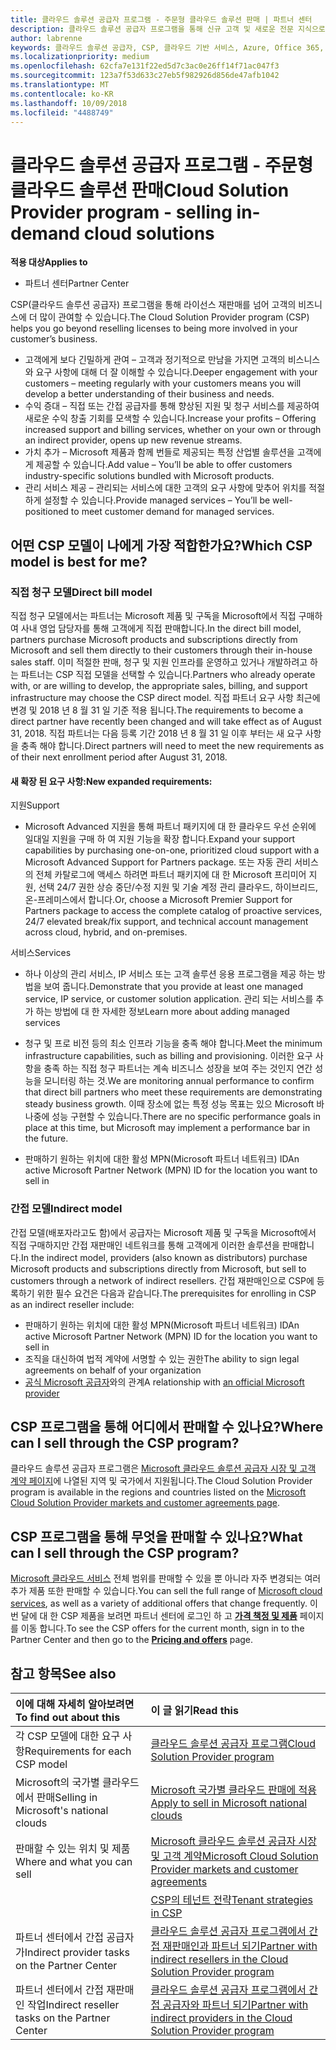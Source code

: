 ```yaml
---
title: 클라우드 솔루션 공급자 프로그램 - 주문형 클라우드 솔루션 판매 | 파트너 센터
description: 클라우드 솔루션 공급자 프로그램을 통해 신규 고객 및 새로운 전문 지식으로 비즈니스를 성장시킬 수 있습니다.
author: labrenne
keywords: 클라우드 솔루션 공급자, CSP, 클라우드 기반 서비스, Azure, Office 365, Dynamics, CSP 파트너, CSP에서 판매, 직접 파트너, 직접 CSP 파트너, 간접 CSP 재판매인, 직접 CSP, 간접 CSP, 직접 모델, 간접 모델, 간접 재판매인, 간접 공급자, 공급자, 배포자, 클라우드 솔루션 공급자 프로그램
ms.localizationpriority: medium
ms.openlocfilehash: 62cfa7e131f22ed5d7c3ac0e26ff14f71ac047f3
ms.sourcegitcommit: 123a7f53d633c27eb5f982926d856de47afb1042
ms.translationtype: MT
ms.contentlocale: ko-KR
ms.lasthandoff: 10/09/2018
ms.locfileid: "4488749"
---
```

# <a name="cloud-solution-provider-program---selling-in-demand-cloud-solutions"></a><span data-ttu-id="0f87c-104">클라우드 솔루션 공급자 프로그램 - 주문형 클라우드 솔루션 판매</span><span class="sxs-lookup"><span data-stu-id="0f87c-104">Cloud Solution Provider program - selling in-demand cloud solutions</span></span> 

**<span data-ttu-id="0f87c-105">적용 대상</span><span class="sxs-lookup"><span data-stu-id="0f87c-105">Applies to</span></span>**

-  <span data-ttu-id="0f87c-106">파트너 센터</span><span class="sxs-lookup"><span data-stu-id="0f87c-106">Partner Center</span></span>

<span data-ttu-id="0f87c-107">CSP(클라우드 솔루션 공급자) 프로그램을 통해 라이선스 재판매를 넘어 고객의 비즈니스에 더 많이 관여할 수 있습니다.</span><span class="sxs-lookup"><span data-stu-id="0f87c-107">The Cloud Solution Provider program (CSP) helps you go beyond reselling licenses to being more involved in your customer’s business.</span></span>
 
- <span data-ttu-id="0f87c-108">고객에게 보다 긴밀하게 관여 – 고객과 정기적으로 만남을 가지면 고객의 비스니스와 요구 사항에 대해 더 잘 이해할 수 있습니다.</span><span class="sxs-lookup"><span data-stu-id="0f87c-108">Deeper engagement with your customers – meeting regularly with your customers means you will develop a better understanding of their business and needs.</span></span>
- <span data-ttu-id="0f87c-109">수익 증대 – 직접 또는 간접 공급자를 통해 향상된 지원 및 청구 서비스를 제공하여 새로운 수익 창출 기회를 모색할 수 있습니다.</span><span class="sxs-lookup"><span data-stu-id="0f87c-109">Increase your profits – Offering increased support and billing services, whether on your own or through an indirect provider, opens up new revenue streams.</span></span>  
- <span data-ttu-id="0f87c-110">가치 추가 – Microsoft 제품과 함께 번들로 제공되는 특정 산업별 솔루션을 고객에게 제공할 수 있습니다.</span><span class="sxs-lookup"><span data-stu-id="0f87c-110">Add value – You’ll be able to offer customers industry-specific solutions bundled with Microsoft products.</span></span>
- <span data-ttu-id="0f87c-111">관리 서비스 제공 – 관리되는 서비스에 대한 고객의 요구 사항에 맞추어 위치를 적절하게 설정할 수 있습니다.</span><span class="sxs-lookup"><span data-stu-id="0f87c-111">Provide managed services – You’ll be well-positioned to meet customer demand for managed services.</span></span> 

## <a name="which-csp-model-is-best-for-me"></a><span data-ttu-id="0f87c-112">어떤 CSP 모델이 나에게 가장 적합한가요?</span><span class="sxs-lookup"><span data-stu-id="0f87c-112">Which CSP model is best for me?</span></span>

### <a name="direct-bill-model"></a><span data-ttu-id="0f87c-113">직접 청구 모델</span><span class="sxs-lookup"><span data-stu-id="0f87c-113">Direct bill model</span></span>

 <span data-ttu-id="0f87c-114">직접 청구 모델에서는 파트너는 Microsoft 제품 및 구독을 Microsoft에서 직접 구매하여 사내 영업 담당자를 통해 고객에게 직접 판매합니다.</span><span class="sxs-lookup"><span data-stu-id="0f87c-114">In the direct bill model, partners purchase Microsoft products and subscriptions directly from Microsoft and sell them directly to their customers through their in-house sales staff.</span></span> <span data-ttu-id="0f87c-115">이미 적절한 판매, 청구 및 지원 인프라를 운영하고 있거나 개발하려고 하는 파트너는 CSP 직접 모델을 선택할 수 있습니다.</span><span class="sxs-lookup"><span data-stu-id="0f87c-115">Partners who already operate with, or are willing to develop, the appropriate sales, billing, and support infrastructure may choose the CSP direct model.</span></span> <span data-ttu-id="0f87c-116">직접 파트너 요구 사항 최근에 변경 및 2018 년 8 월 31 일 기준 적용 됩니다.</span><span class="sxs-lookup"><span data-stu-id="0f87c-116">The requirements to become a direct partner have recently been changed and will take effect as of August 31, 2018.</span></span> <span data-ttu-id="0f87c-117">직접 파트너는 다음 등록 기간 2018 년 8 월 31 일 이후 부터는 새 요구 사항을 충족 해야 합니다.</span><span class="sxs-lookup"><span data-stu-id="0f87c-117">Direct partners will need to meet the new requirements as of their next enrollment period after August 31, 2018.</span></span>


#### <a name="new-expanded-requirements"></a><span data-ttu-id="0f87c-118">새 확장 된 요구 사항:</span><span class="sxs-lookup"><span data-stu-id="0f87c-118">New expanded requirements:</span></span>

<span data-ttu-id="0f87c-119">지원</span><span class="sxs-lookup"><span data-stu-id="0f87c-119">Support</span></span>
- <span data-ttu-id="0f87c-120">Microsoft Advanced 지원을 통해 파트너 패키지에 대 한 클라우드 우선 순위에 일대일 지원을 구매 하 여 지원 기능을 확장 합니다.</span><span class="sxs-lookup"><span data-stu-id="0f87c-120">Expand your support capabilities by purchasing one-on-one, prioritized cloud support with a Microsoft Advanced Support for Partners package.</span></span> <span data-ttu-id="0f87c-121">또는 자동 관리 서비스의 전체 카탈로그에 액세스 하려면 파트너 패키지에 대 한 Microsoft 프리미어 지원, 선택 24/7 권한 상승 중단/수정 지원 및 기술 계정 관리 클라우드, 하이브리드, 온-프레미스에서 합니다.</span><span class="sxs-lookup"><span data-stu-id="0f87c-121">Or, choose a Microsoft Premier Support for Partners package to access the complete catalog of proactive services, 24/7 elevated break/fix support, and technical account management across cloud, hybrid, and on-premises.</span></span> 

<span data-ttu-id="0f87c-122">서비스</span><span class="sxs-lookup"><span data-stu-id="0f87c-122">Services</span></span>

- <span data-ttu-id="0f87c-123">하나 이상의 관리 서비스, IP 서비스 또는 고객 솔루션 응용 프로그램을 제공 하는 방법을 보여 줍니다.</span><span class="sxs-lookup"><span data-stu-id="0f87c-123">Demonstrate that you provide at least one managed service, IP service, or customer solution application.</span></span> <span data-ttu-id="0f87c-124">관리 되는 서비스를 추가 하는 방법에 대 한 자세한 정보</span><span class="sxs-lookup"><span data-stu-id="0f87c-124">Learn more about adding managed services</span></span>

- <span data-ttu-id="0f87c-125">청구 및 프로 비전 등의 최소 인프라 기능을 충족 해야 합니다.</span><span class="sxs-lookup"><span data-stu-id="0f87c-125">Meet the minimum infrastructure capabilities, such as billing and provisioning.</span></span>
<span data-ttu-id="0f87c-126">이러한 요구 사항을 충족 하는 직접 청구 파트너는 계속 비즈니스 성장을 보여 주는 것인지 연간 성능을 모니터링 하는 것.</span><span class="sxs-lookup"><span data-stu-id="0f87c-126">We are monitoring annual performance to confirm that direct bill partners who meet these requirements are demonstrating steady business growth.</span></span> <span data-ttu-id="0f87c-127">이때 장소에 없는 특정 성능 목표는 있으 Microsoft 바 나중에 성능 구현할 수 있습니다.</span><span class="sxs-lookup"><span data-stu-id="0f87c-127">There are no specific performance goals in place at this time, but Microsoft may implement a performance bar in the future.</span></span> 

- <span data-ttu-id="0f87c-128">판매하기 원하는 위치에 대한 활성 MPN(Microsoft 파트너 네트워크) ID</span><span class="sxs-lookup"><span data-stu-id="0f87c-128">An active Microsoft Partner Network (MPN) ID for the location you want to sell in</span></span>


### <a name="indirect-model"></a><span data-ttu-id="0f87c-129">간접 모델</span><span class="sxs-lookup"><span data-stu-id="0f87c-129">Indirect model</span></span>

<span data-ttu-id="0f87c-130">간접 모델(배포자라고도 함)에서 공급자는 Microsoft 제품 및 구독을 Microsoft에서 직접 구매하지만 간접 재판매인 네트워크를 통해 고객에게 이러한 솔루션을 판매합니다.</span><span class="sxs-lookup"><span data-stu-id="0f87c-130">In the indirect model, providers (also known as distributors) purchase Microsoft products and subscriptions directly from Microsoft, but sell to customers through a network of indirect resellers.</span></span> <span data-ttu-id="0f87c-131">간접 재판매인으로 CSP에 등록하기 위한 필수 요건은 다음과 같습니다.</span><span class="sxs-lookup"><span data-stu-id="0f87c-131">The prerequisites for enrolling in CSP as an indirect reseller include:</span></span>

- <span data-ttu-id="0f87c-132">판매하기 원하는 위치에 대한 활성 MPN(Microsoft 파트너 네트워크) ID</span><span class="sxs-lookup"><span data-stu-id="0f87c-132">An active Microsoft Partner Network (MPN) ID for the location you want to sell in</span></span>
- <span data-ttu-id="0f87c-133">조직을 대신하여 법적 계약에 서명할 수 있는 권한</span><span class="sxs-lookup"><span data-stu-id="0f87c-133">The ability to sign legal agreements on behalf of your organization</span></span>
- <span data-ttu-id="0f87c-134">[공식 Microsoft 공급자](https://partnercenter.microsoft.com/partner/find-a-provider)와의 관계</span><span class="sxs-lookup"><span data-stu-id="0f87c-134">A relationship with [an official Microsoft provider](https://partnercenter.microsoft.com/partner/find-a-provider)</span></span>


## <a name="where-can-i-sell-through-the-csp-program"></a><span data-ttu-id="0f87c-135">CSP 프로그램을 통해 어디에서 판매할 수 있나요?</span><span class="sxs-lookup"><span data-stu-id="0f87c-135">Where can I sell through the CSP program?</span></span>

<span data-ttu-id="0f87c-136">클라우드 솔루션 공급자 프로그램은 [Microsoft 클라우드 솔루션 공급자 시장 및 고객 계약 페이지](agreements.md)에 나열된 지역 및 국가에서 지원됩니다.</span><span class="sxs-lookup"><span data-stu-id="0f87c-136">The Cloud Solution Provider program is available in the regions and countries listed on the [Microsoft Cloud Solution Provider markets and customer agreements page](agreements.md).</span></span>  

## <a name="what-can-i-sell-through-the-csp-program"></a><span data-ttu-id="0f87c-137">CSP 프로그램을 통해 무엇을 판매할 수 있나요?</span><span class="sxs-lookup"><span data-stu-id="0f87c-137">What can I sell through the CSP program?</span></span>

<span data-ttu-id="0f87c-138">[Microsoft 클라우드 서비스](https://partner.microsoft.com/cloud-solution-provider/products-and-services) 전체 범위를 판매할 수 있을 뿐 아니라 자주 변경되는 여러 추가 제품 또한 판매할 수 있습니다.</span><span class="sxs-lookup"><span data-stu-id="0f87c-138">You can sell the full range of [Microsoft cloud services](https://partner.microsoft.com/cloud-solution-provider/products-and-services), as well as a variety of additional offers that change frequently.</span></span> <span data-ttu-id="0f87c-139">이번 달에 대 한 CSP 제품을 보려면 파트너 센터에 로그인 하 고 [**가격 책정 및 제품**](https://partnercenter.microsoft.com/pcv/sales) 페이지를 이동 합니다.</span><span class="sxs-lookup"><span data-stu-id="0f87c-139">To see the CSP offers for the current month, sign in to the Partner Center and then go to the [**Pricing and offers**](https://partnercenter.microsoft.com/pcv/sales) page.</span></span>

## <a name="see-also"></a><span data-ttu-id="0f87c-140">참고 항목</span><span class="sxs-lookup"><span data-stu-id="0f87c-140">See also</span></span> 


|**<span data-ttu-id="0f87c-141">이에 대해 자세히 알아보려면</span><span class="sxs-lookup"><span data-stu-id="0f87c-141">To find out about this</span></span>**   |**<span data-ttu-id="0f87c-142">이 글 읽기</span><span class="sxs-lookup"><span data-stu-id="0f87c-142">Read this</span></span>**   |
|:---------------------------|:--------------------|
|<span data-ttu-id="0f87c-143">각 CSP 모델에 대한 요구 사항</span><span class="sxs-lookup"><span data-stu-id="0f87c-143">Requirements for each CSP model</span></span>   | [<span data-ttu-id="0f87c-144">클라우드 솔루션 공급자 프로그램</span><span class="sxs-lookup"><span data-stu-id="0f87c-144">Cloud Solution Provider program</span></span>](https://partnercenter.microsoft.com/partner/cloud-solution-provider)|
|<span data-ttu-id="0f87c-145">Microsoft의 국가별 클라우드에서 판매</span><span class="sxs-lookup"><span data-stu-id="0f87c-145">Selling in Microsoft's national clouds</span></span>   | [<span data-ttu-id="0f87c-146">Microsoft 국가별 클라우드 판매에 적용</span><span class="sxs-lookup"><span data-stu-id="0f87c-146">Apply to sell in Microsoft national clouds</span></span>](csp-national-clouds-overview.md)|
|<span data-ttu-id="0f87c-147">판매할 수 있는 위치 및 제품</span><span class="sxs-lookup"><span data-stu-id="0f87c-147">Where and what you can sell</span></span>   |[<span data-ttu-id="0f87c-148">Microsoft 클라우드 솔루션 공급자 시장 및 고객 계약</span><span class="sxs-lookup"><span data-stu-id="0f87c-148">Microsoft Cloud Solution Provider markets and customer agreements</span></span>](agreements.md)|
|  | [<span data-ttu-id="0f87c-149">CSP의 테넌트 전략</span><span class="sxs-lookup"><span data-stu-id="0f87c-149">Tenant strategies in CSP</span></span>](regional-authorization-overview.md)
|<span data-ttu-id="0f87c-150">파트너 센터에서 간접 공급자가</span><span class="sxs-lookup"><span data-stu-id="0f87c-150">Indirect provider tasks on the Partner Center</span></span>  |[<span data-ttu-id="0f87c-151">클라우드 솔루션 공급자 프로그램에서 간접 재판매인과 파트너 되기</span><span class="sxs-lookup"><span data-stu-id="0f87c-151">Partner with indirect resellers in the Cloud Solution Provider program</span></span>](indirect-provider-tasks-in-partner-center.md)|
|<span data-ttu-id="0f87c-152">파트너 센터에서 간접 재판매인 작업</span><span class="sxs-lookup"><span data-stu-id="0f87c-152">Indirect reseller tasks on the Partner Center</span></span>   |[<span data-ttu-id="0f87c-153">클라우드 솔루션 공급자 프로그램에서 간접 공급자와 파트너 되기</span><span class="sxs-lookup"><span data-stu-id="0f87c-153">Partner with indirect providers in the Cloud Solution Provider program</span></span>](indirect-reseller-tasks-in-partner-center.md)|
